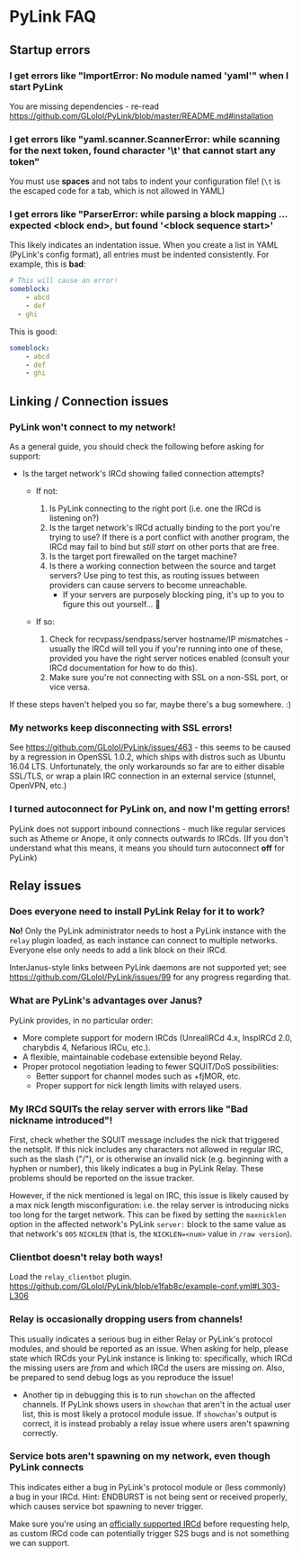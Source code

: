 # PyLink FAQ

## Startup errors

### I get errors like "ImportError: No module named 'yaml'" when I start PyLink

You are missing dependencies - re-read https://github.com/GLolol/PyLink/blob/master/README.md#installation

### I get errors like "yaml.scanner.ScannerError: while scanning for the next token, found character '\t' that cannot start any token"

You must use **spaces** and not tabs to indent your configuration file! (`\t` is the escaped code for a tab, which is not allowed in YAML)

### I get errors like "ParserError: while parsing a block mapping ... expected &lt;block end&gt;, but found '&lt;block sequence start&gt;'
This likely indicates an indentation issue. When you create a list in YAML (PyLink's config format), all entries must be indented consistently. For example, this is **bad**:

```yaml
# This will cause an error!
someblock:
    - abcd
    - def
  - ghi
```

This is good:

```yaml
someblock:
    - abcd
    - def
    - ghi
```

## Linking / Connection issues

### PyLink won't connect to my network!

As a general guide, you should check the following before asking for support:

- Is the target network's IRCd showing failed connection attempts?
    - If not:
        1) Is PyLink connecting to the right port (i.e. one the IRCd is listening on?)
        2) Is the target network's IRCd actually binding to the port you're trying to use? If there is a port conflict with another program, the IRCd may fail to bind but *still start* on other ports that are free.
        3) Is the target port firewalled on the target machine?
        4) Is there a working connection between the source and target servers? Use ping to test this, as routing issues between providers can cause servers to become unreachable.
            - If your servers are purposely blocking ping, it's up to you to figure this out yourself... 😬

    - If so:
        1) Check for recvpass/sendpass/server hostname/IP mismatches - usually the IRCd will tell you if you're running into one of these, provided you have the right server notices enabled (consult your IRCd documentation for how to do this).
        2) Make sure you're not connecting with SSL on a non-SSL port, or vice versa.

If these steps haven't helped you so far, maybe there's a bug somewhere. :)

### My networks keep disconnecting with SSL errors!

See https://github.com/GLolol/PyLink/issues/463 - this seems to be caused by a regression in OpenSSL 1.0.2, which ships with distros such as Ubuntu 16.04 LTS. Unfortunately, the only workarounds so far are to either disable SSL/TLS, or wrap a plain IRC connection in an external service (stunnel, OpenVPN, etc.)

### I turned autoconnect for PyLink on, and now I'm getting errors!

PyLink does not support inbound connections - much like regular services such as Atheme or Anope, it only connects outwards *to* IRCds. (If you don't understand what this means, it means you should turn autoconnect **off** for PyLink)

## Relay issues

### Does everyone need to install PyLink Relay for it to work?

**No!** Only the PyLink administrator needs to host a PyLink instance with the `relay` plugin loaded, as each instance can connect to multiple networks. Everyone else only needs to add a link block on their IRCd.

InterJanus-style links between PyLink daemons are not supported yet; see https://github.com/GLolol/PyLink/issues/99 for any progress regarding that.

### What are PyLink's advantages over Janus?

PyLink provides, in no particular order:
- More complete support for modern IRCds (UnrealIRCd 4.x, InspIRCd 2.0, charybdis 4, Nefarious IRCu, etc.).
- A flexible, maintainable codebase extensible beyond Relay.
- Proper protocol negotiation leading to fewer SQUIT/DoS possibilities:
    - Better support for channel modes such as +fjMOR, etc.
    - Proper support for nick length limits with relayed users.

### My IRCd SQUITs the relay server with errors like "Bad nickname introduced"!

First, check whether the SQUIT message includes the nick that triggered the netsplit. If this nick includes any characters not allowed in regular IRC, such as the slash ("/"), or is otherwise an invalid nick (e.g. beginning with a hyphen or number), this likely indicates a bug in PyLink Relay. These problems should be reported on the issue tracker.

However, if the nick mentioned is legal on IRC, this issue is likely caused by a max nick length misconfiguration: i.e. the relay server is introducing nicks too long for the target network. This can be fixed by setting the `maxnicklen` option in the affected network's PyLink `server:` block to the same value as that network's `005` `NICKLEN` (that is, the `NICKLEN=<num>` value in `/raw version`).

### Clientbot doesn't relay both ways!

Load the `relay_clientbot` plugin. https://github.com/GLolol/PyLink/blob/e1fab8c/example-conf.yml#L303-L306

### Relay is occasionally dropping users from channels!

This usually indicates a serious bug in either Relay or PyLink's protocol modules, and should be reported as an issue. When asking for help, please state which IRCds your PyLink instance is linking to: specifically, which IRCd the missing users are *from* and which IRCd the users are missing *on*. Also, be prepared to send debug logs as you reproduce the issue!
- Another tip in debugging this is to run `showchan` on the affected channels. If PyLink shows users in `showchan` that aren't in the actual user list, this is most likely a protocol module issue. If `showchan`'s output is correct, it is instead probably a relay issue where users aren't spawning correctly.

### Service bots aren't spawning on my network, even though PyLink connects

This indicates either a bug in PyLink's protocol module or (less commonly) a bug in your IRCd. Hint: ENDBURST is not being sent or received properly, which causes service bot spawning to never trigger.

Make sure you're using an [officially supported IRCd](https://github.com/GLolol/PyLink#supported-ircds) before requesting help, as custom IRCd code can potentially trigger S2S bugs and is not something we can support.
